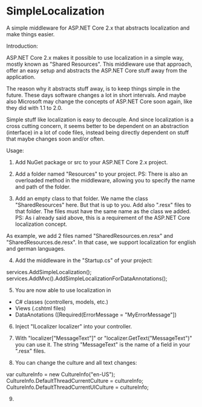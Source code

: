 # SimpleLocalization
A simple middleware for ASP.NET Core 2.x that abstracts localization and make things easier.

Introduction:

ASP.NET Core 2.x makes it possible to use localization in a simple way, mostly known as "Shared Resources". This middleware use that approach, offer an easy setup and abstracts the ASP.NET Core stuff away from the application.

The reason why it abstracts stuff away, is to keep things simple in the future. These days software changes a lot in short intervals. And maybe also Microsoft may change the concepts of ASP.NET Core soon again, like they did with 1.1 to 2.0.

Simple stuff like localization is easy to decouple. And since localization is a cross cutting concern, it seems better to be dependent on an abstraction (interface) in a lot of code files, instead being directly dependent on stuff that maybe changes soon and/or often.

Usage:

1) Add NuGet package or src to your ASP.NET Core 2.x project.

2) Add a folder named "Resources" to your project.
PS: There is also an overloaded method in the middleware, allowing you to specify the name and path of the folder.

3) Add an empty class to that folder. We name the class "SharedResources" here. But that is up to you.
Add also ".resx" files to that folder. The files must have the same name as the class we added.
PS: As i already said above, this is a requirement of the ASP.NET Core localization concept.

As example, we add 2 files named "SharedResources.en.resx" and "SharedResources.de.resx".
In that case, we support localization for english and german languages.

4) Add the middleware in the "Startup.cs" of your project:

  services.AddSimpleLocalization<SharedResources>();
  services.AddMvc().AddSimpleLocalizationForDataAnnotations<SharedResources>();

5) You are now able to use localization in
- C# classes (controllers, models, etc.)
- Views (.cshtml files)
- DataAnotations ([Required(ErrorMessage = "MyErrorMessage"])

6) Inject "ILocalizer<SharedRessources> localizer" into your controller.
  
7) With "localizer["MessageText"]" or "localizer.GetText("MessageText")" you can use it.
The string "MessageText" is the name of a field in your ".resx" files.

8) You can change the culture and all text changes:

  var cultureInfo = new CultureInfo("en-US");
  CultureInfo.DefaultThreadCurrentCulture = cultureInfo;
  CultureInfo.DefaultThreadCurrentUICulture = cultureInfo;

9)
